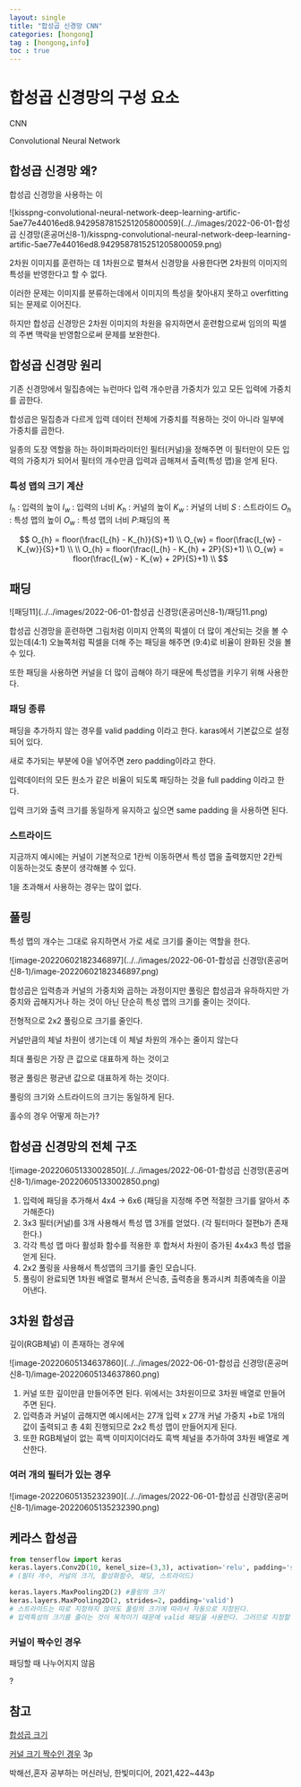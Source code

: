 ```yaml
---
layout: single
title: "합성곱 신경망 CNN"
categories: [hongong]
tag : [hongong,info]
toc : true
---
```


# 합성곱 신경망의 구성 요소

CNN

Convolutional Neural Network



## 합성곱 신경망 왜?

합성곱 신경망을 사용하는 이

![kisspng-convolutional-neural-network-deep-learning-artific-5ae77e44016ed8.9429587815251205800059](../../images/2022-06-01-합성곱 신경망(혼공머신8-1)/kisspng-convolutional-neural-network-deep-learning-artific-5ae77e44016ed8.9429587815251205800059.png)

2차원 이미지를 훈련하는 데 1차원으로 펼쳐서 신경망을 사용한다면 2차원의 이미지의 특성을 반영한다고 할 수 없다.

이러한 문제는 이미지를 분류하는데에서 이미지의 특성을 찾아내지 못하고 overfitting 되는 문제로 이어진다.

하지만 합성곱 신경망은 2차원 이미지의 차원을 유지하면서 훈련함으로써 임의의 픽셀의 주변 맥락을 반영함으로써 문제를 보완한다.



## 합성곱 신경망 원리

기존 신경망에서 밀집층에는 뉴런마다 입력 개수만큼 가중치가 있고 모든 입력에 가중치를 곱한다.

합성곱은 밀집층과 다르게 입력 데이터 전체에 가중치를 적용하는 것이 아니라 일부에 가중치를 곱한다. 

일종의 도장 역할을 하는 하이퍼파라미터인 필터(커널)을 정해주면 이 필터만이 모든 입력의 가중치가 되어서 필터의 개수만큼 입력과 곱해져서 출력(특성 맵)을 얻게 된다.



### 특성 맵의 크기 계산

$I_{h}$ : 입력의 높이
$I_{w}$ : 입력의 너비
$K_{h}$ : 커널의 높이
$K_{w}$ : 커널의 너비
$S$ : 스트라이드
$O_{h}$ : 특성 맵의 높이
$O_{w}$ : 특성 맵의 너비
$P$:패딩의 폭


$$
O_{h} = floor(\frac{I_{h} - K_{h}}{S}+1)
\\
O_{w} = floor(\frac{I_{w} - K_{w}}{S}+1)
\\
\\
O_{h} = floor(\frac{I_{h} - K_{h} + 2P}{S}+1)
\\
O_{w} = floor(\frac{I_{w} - K_{w} + 2P}{S}+1)
\\
$$


## 패딩

![패딩11](../../images/2022-06-01-합성곱 신경망(혼공머신8-1)/패딩11.png)

합성곱 신경망을 훈련하면 그림처럼 이미지 안쪽의 픽셀이 더 많이 계산되는 것을 볼 수 있는데(4:1) 오늘쪽처럼 픽셀을 더해 주는 패딩을 해주면 (9:4)로 비율이 완화된 것을 볼 수 있다.

또한 패딩을 사용하면 커널을 더 많이 곱해야 하기 때문에 특성맵을 키우기 위해 사용한다.



### 패딩 종류

패딩을 추가하지 않는 경우를 valid padding 이라고 한다. karas에서 기본값으로 설정되어 있다.

새로 추가되는 부분에 0을 넣어주면 zero padding이라고 한다.

입력데이터의 모든 원소가 같은 비율이 되도록 패딩하는 것을 full padding 이라고 한다.

입력 크기와 출력 크기를 동일하게 유지하고 싶으면 same padding 을 사용하면 된다.



### 스트라이드

지금까지 예시에는 커널이 기본적으로 1칸씩 이동하면서 특성 맵을 출력했지만 2칸씩 이동하는것도 충분이 생각해볼 수 있다.

1을 초과해서 사용하는 경우는 많이 없다.



## 풀링

특성 맵의 개수는 그대로 유지하면서 가로 세로 크기를 줄이는 역할을 한다.

![image-20220602182346897](../../images/2022-06-01-합성곱 신경망(혼공머신8-1)/image-20220602182346897.png)

합성곱은 입력층과 커널의 가중치와 곱하는 과정이지만 풀링은 합성곱과 유하하지만 가중치와 곱해지거나 하는 것이 아닌 단순히 특성 맵의 크기를 줄이는 것이다.

전형적으로 2x2 풀링으로 크기를 줄인다.

커널만큼의 체널 차원이 생기는데 이 체널 차원의 개수는 줄이지 않는다

최대 풀링은 가장 큰 값으로 대표하게 하는 것이고

평균 풀링은 평균낸 값으로 대표하게 하는 것이다.

풀링의 크기와 스트라이드의 크기는 동일하게 된다.

홀수의 경우 어떻게 하는가?



## 합성곱 신경망의 전체 구조

![image-20220605133002850](../../images/2022-06-01-합성곱 신경망(혼공머신8-1)/image-20220605133002850.png)

1. 입력에 패딩을 추가해서 4x4 -> 6x6 (패딩을 지정해 주면 적절한 크기를 알아서 추가해준다)
2. 3x3 필터(커널)를 3개 사용해서 특성 맵 3개를 얻었다. (각 필터마다 절편b가 존재한다.)
3. 각각 특성 맵 마다 활성화 함수를 적용한 후 합쳐서 차원이 증가된 4x4x3 특성 맵을 얻게 된다.
4. 2x2 풀링을 사용해서 특성맵의 크기를 줄인 모습니다.
5. 풀링이 완료되면 1차원 배열로 펼쳐서 은닉층, 출력층을 통과시켜 최종예측을 이끌어낸다.



## 3차원 합성곱

깊이(RGB체널) 이 존재하는 경우에 

![image-20220605134637860](../../images/2022-06-01-합성곱 신경망(혼공머신8-1)/image-20220605134637860.png)

1. 커널 또한 깊이만큼 만들어주면 된다. 위에서는 3차원이므로 3차원 배열로 만들어 주면 된다.
2. 입력층과 커널이 곱해지면 예시에서는 27개 입력 x 27개 커널 가중치 +b로 1개의 값이 출력되고 총 4회 진행되므로 2x2 특성 맵이 만들어지게 된다.
3. 또한 RGB체널이 없는 흑백 이미지이더라도 흑백 체널을 추가하여 3차원 배열로 계산한다.



### 여러 개의 필터가 있는 경우

![image-20220605135232390](../../images/2022-06-01-합성곱 신경망(혼공머신8-1)/image-20220605135232390.png)



## 케라스 합성곱

```python
from tenserflow import keras
keras.layers.Conv2D(10, kenel_size=(3,3), activation='relu', padding='same', strides=1)
# (필터 개수, 커널의 크기, 활성화함수, 패딩, 스트라이드)

keras.layers.MaxPooling2D(2) #풀링의 크기
keras.layers.MaxPooling2D(2, strides=2, padding='valid')
# 스트라이드는 따로 지정하지 않아도 풀링의 크기에 따라서 자동으로 지정된다.
# 입력특성의 크기를 줄이는 것이 목적이기 때문에 valid 패딩을 사용한다. 그러므로 지정할 필요 없다.

```



### 커널이 짝수인 경우

패딩할 때 나누어지지 않음

?





## 참고

[합성곱 크기](https://wikidocs.net/64066)

[커널 크기 짝수인 경우](https://www.koreascience.or.kr/article/JAKO201908071718621.pdf) 3p

박해선,혼자 공부하는 머신러닝, 한빛미디어, 2021,422~443p
